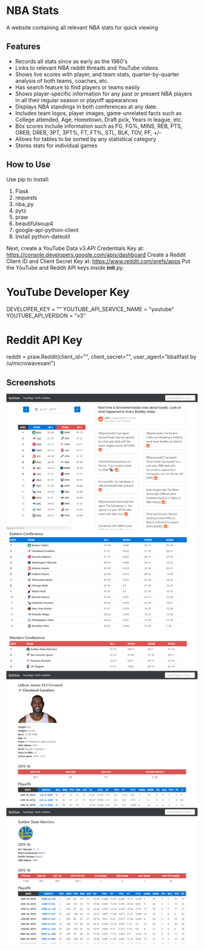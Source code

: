 # NBA Stats
A website containing all relevant NBA stats for quick viewing

## Features
* Records all stats since as early as the 1960's
* Links to relevant NBA reddit threads and YouTube videos
* Shows live scores with player, and team stats, quarter-by-quarter analysis of both teams, coaches, etc.
* Has search feature to find players or teams easily
* Shows player-specific information for any past or present NBA players in all their regular season or playoff appearances
* Displays NBA standings in both conferences at any date.
* Includes team logos, player images, game-unrelated facts such as College attended, Age, Hometown, Draft pick, Years in league, etc.
* Box scores include information such as FG, FG%, MINS, REB, PTS, OREB, DREB, 3PT, 3PT%, FT, FT%, STL, BLK, TOV, PF, +/-
* Allows for tables to be sorted by any statistical category
* Stores stats for individual games

## How to Use
Use pip to install:
1. Flask
2. requests
3. nba_py
4. pytz
5. praw
6. beautifulsoup4
7. google-api-python-client
8. Install python-dateutil

Next, create a YouTube Data v3 API Credentials Key at: https://console.developers.google.com/apis/dashboard
Create a Reddit Client ID and Client Secret Key at: https://www.reddit.com/prefs/apps
Put the YouTube and Reddit API keys inside __init__.py.

# YouTube Developer Key
DEVELOPER_KEY = ""
YOUTUBE_API_SERVICE_NAME = "youtube"
YOUTUBE_API_VERSION = "v3"

# Reddit API Key
reddit = praw.Reddit(client_id="",
                     client_secret="",
                     user_agent="bballfast by /u/microwavesam")

## Screenshots
![Screenshot](https://github.com/anup-deb/NBAStats/blob/master/images/sc1.PNG)
![Screenshot](https://github.com/anup-deb/NBAStats/blob/master/images/sc2.PNG)
![Screenshot](https://github.com/anup-deb/NBAStats/blob/master/images/sc3.PNG)
![Screenshot](https://github.com/anup-deb/NBAStats/blob/master/images/sc4.PNG)
